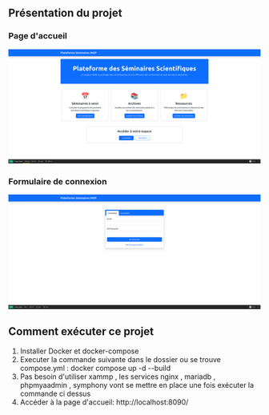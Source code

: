 
## Présentation du projet

### Page d'accueil
![Page d'accueil](images/pade_Accueil.png)

### Formulaire de connexion
![Login](images/Connexion.png)

## Comment exécuter ce projet

1. Installer Docker et docker-compose
2. Executer la commande suivante dans le dossier ou se trouve compose.yml : docker compose up -d --build
3. Pas besoin d'utiliser xammp , les services nginx , mariadb , phpmyaadmin , symphony vont se mettre en place une fois exécuter la commande ci dessus
4. Accéder à la page d'accueil: http://localhost:8090/
